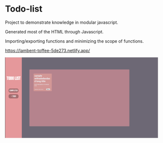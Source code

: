 # Todo-list

Project to demonstrate knowledge in modular javascript. 

Generated most of the HTML through Javascript.

Importing/exporting functions and minimizing the scope of functions.

https://lambent-toffee-5de273.netlify.app/

![screenshot](https://raw.githubusercontent.com/luvie23/Todo-list/master/src/screengrab.png)